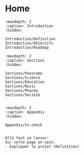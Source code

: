 # Home

```{toctree}
:maxdepth: 2
:caption: Introduction
:hidden:

Introduction/Definition
Introduction/Objectifs
Introduction/Roadmap
```

```{toctree}
:maxdepth: 2
:caption: Sections
:hidden:

Sections/Panorama
Sections/Science
Sections/Education
Sections/Music
Sections/Pharma
Sections/Societe


```

```{toctree}
:maxdepth: 2
:caption: Appendix
:hidden:

Appendix/to-check

```

```{admonition} C'est parti

Allé faut se lancer:
Sur cette page on veut:
- Expliquer le projet (Definition)


```


